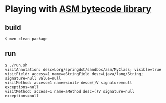 # Playing with [ASM bytecode library](http://asm.ow2.org/)

## build

```
$ mvn clean package
```

## run

```
$ ./run.sh
visitAnnotation: desc=Lorg/springdot/sandbox/asm/MyClass; visible=true
visitField: access=1 name=aStringField desc=Ljava/lang/String; signature=null value=null
visitMethod: access=1 name=<init> desc=()V signature=null exceptions=null
visitMethod: access=1 name=aMethod desc=()V signature=null exceptions=null
```
